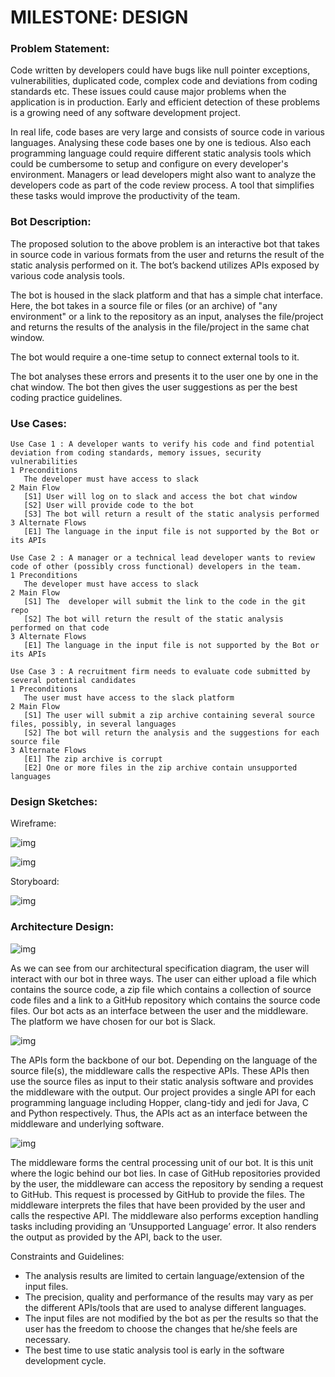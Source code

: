 # MILESTONE: DESIGN

### Problem Statement:  
   Code written by developers could have bugs like null pointer exceptions, vulnerabilities, duplicated code, complex code and deviations from coding standards etc. These issues could cause major problems when the application is in production. Early and efficient detection of these problems is a growing need of any software development project.

  In real life, code bases are very large and consists of source code in various languages. Analysing these code bases one by one is tedious. Also each programming language could require different static analysis tools which could be cumbersome to setup and configure on every developer's environment. Managers or lead developers might also want to analyze the developers code as part of the code review process. A tool that simplifies these tasks would improve the productivity of the team.


### Bot Description:  
  The proposed solution to the above problem is an interactive bot that takes in source code in various formats from the user and returns the result of the static analysis performed on it. The bot’s backend utilizes APIs exposed by various code analysis tools. 

  The bot is housed in the slack platform and that has a simple chat interface. Here, the bot takes in a source file or files (or an archive) of "any environment" or a link to the repository as an input, analyses the file/project and returns the results of the analysis in the file/project in the same chat window. 

  The bot would require a one-time setup to connect external tools to it.

  The bot analyses these errors and presents it to the user one by one in the chat window. The bot then gives the user suggestions as per the best coding practice guidelines.


### Use Cases:  
```
Use Case 1 : A developer wants to verify his code and find potential deviation from coding standards, memory issues, security vulnerabilities
1 Preconditions
   The developer must have access to slack
2 Main Flow
   [S1] User will log on to slack and access the bot chat window
   [S2] User will provide code to the bot
   [S3] The bot will return a result of the static analysis performed
3 Alternate Flows
   [E1] The language in the input file is not supported by the Bot or its APIs
```
```
Use Case 2 : A manager or a technical lead developer wants to review code of other (possibly cross functional) developers in the team.
1 Preconditions
   The developer must have access to slack
2 Main Flow
   [S1] The  developer will submit the link to the code in the git repo
   [S2] The bot will return the result of the static analysis performed on that code
3 Alternate Flows
   [E1] The language in the input file is not supported by the Bot or its APIs
```
```
Use Case 3 : A recruitment firm needs to evaluate code submitted by several potential candidates
1 Preconditions
   The user must have access to the slack platform
2 Main Flow
   [S1] The user will submit a zip archive containing several source files, possibly, in several languages
   [S2] The bot will return the analysis and the suggestions for each source file
3 Alternate Flows
   [E1] The zip archive is corrupt
   [E2] One or more files in the zip archive contain unsupported languages

```


### Design Sketches:  
Wireframe:  

![img](https://github.ncsu.edu/rshah8/Design-Milestone/raw/master/frame-git.png)

![img](https://github.ncsu.edu/rshah8/Design-Milestone/raw/master/frame-wire.png)

Storyboard:   

![img](https://github.ncsu.edu/rshah8/Design-Milestone/raw/master/story.png)


### Architecture Design:   
![img](https://github.ncsu.edu/rshah8/Design-Milestone/raw/master/asfdds.png)

As we can see from our architectural specification diagram, the user will interact with our bot in three ways. The user can either upload a file which contains the source code, a zip file which contains a collection of source code files and a link to a GitHub repository which contains the source code files. Our bot acts as an interface between the user and the middleware. The platform we have chosen for our bot is Slack.

![img](https://github.ncsu.edu/rshah8/Design-Milestone/raw/master/Slack%20bot.png)

The APIs form the backbone of our bot. Depending on the language of the source file(s), the middleware calls the respective APIs. These APIs then use the source files as input to their static analysis software and provides the middleware with the output. Our project provides a single API for each programming language including Hopper, clang-tidy and jedi for Java, C and Python respectively. Thus, the APIs act as an interface between the middleware and underlying software.

![img](https://github.ncsu.edu/rshah8/Design-Milestone/raw/master/Middleware.png)

The middleware forms the central processing unit of our bot. It is this unit where the logic behind our bot lies. In case of GitHub repositories provided by the user, the middleware can access the repository by sending a request to GitHub. This request is processed by GitHub to provide the files. The middleware interprets the files that have been provided by the user and calls the respective API. The middleware also performs exception handling tasks including providing an ‘Unsupported Language’ error. It also renders the output as provided by the API, back to the user.

Constraints and Guidelines:
   * The analysis results are limited to certain language/extension of the input files.
   * The precision, quality and performance of the results may vary as per the different APIs/tools that are used to analyse different languages.
   * The input files are not modified by the bot as per the results so that the user has the freedom to choose the changes that he/she feels are necessary.
   * The best time to use static analysis tool is early in the software development cycle.


